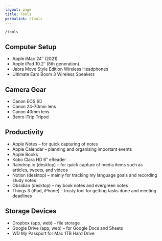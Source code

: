 ```yaml
---
layout: page
title: Tools
permalink: /tools
---
```


`/tools`

## Computer Setup
- Apple iMac 24″ (2021)
- Apple iPad 10.2″ (8th generation)
- Jabra Move Style Edition Wireless Headphones
- Ultimate Ears Boom 3 Wireless Speakers

## Camera Gear
- Canon EOS 6D
- Canon 24-70mm lens
- Canon 40mm lens
- Benro iTrip Tripod

## Productivity
- Apple Notes – for quick capturing of notes
- Apple Calendar – planning and organising important events
- Apple Books
- Kobo Clara HD 6″ eReader
- Raindrop.io (desktop) – for quick capture of media items such as articles, tweets, and videos
- Notion (desktop) – mainly for tracking my language goals and recording study notes
- Obsidian (desktop) – my book notes and evergreen notes
- Things 3 (iPad, iPhone) – trusty tool for getting tasks done and meeting deadlines

## Storage Devices
- Dropbox (app, web) – file storage
- Google Drive (app, web) – for Google Docs and Sheets
- WD My Passport for Mac 1TB Hard Drive


<style>
  .wrapper {
    max-width: 58em;
  }
</style>